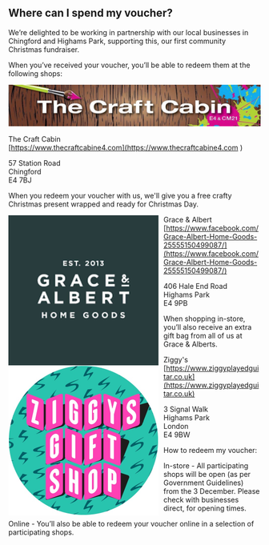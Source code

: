 ## Where can I spend my voucher?

We’re delighted to be working in partnership with our local businesses in Chingford and Highams Park, supporting this, our first community Christmas fundraiser.

When you’ve received your voucher, you’ll be able to redeem them at the following shops:

![The Craft Cabin](/img/craft-cabin.jpg)

The Craft Cabin  
[https://www.thecraftcabine4.com](https://www.thecraftcabine4.com )  

57 Station Road  
Chingford  
E4 7BJ  

When you redeem your voucher with us, we'll give you a free crafty Christmas present wrapped and ready for Christmas Day.

<div class="hr"></div>

<img src="/img/grace-and-albert.png" style="width: 300px; float: left; margin-right: 10px;"  />

Grace & Albert  
[https://www.facebook.com/Grace-Albert-Home-Goods-25555150499087/](https://www.facebook.com/Grace-Albert-Home-Goods-25555150499087/)

406 Hale End Road  
Highams Park  
E4 9PB 

When shopping in-store, you’ll also receive an extra gift bag from all of us at Grace & Alberts. 

<div class="hr"></div>

<img src="/img/ziggys.jpg" style="width: 300px; float: left; margin-right: 10px;"  />

Ziggy's  
[https://www.ziggyplayedguitar.co.uk](https://www.ziggyplayedguitar.co.uk)


3 Signal Walk  
Highams Park  
London   
E4 9BW  

<div class="hr"></div>

How to redeem my voucher:

In-store - All participating shops will be open (as per Government Guidelines) from the 3 December. Please check with businesses direct, for opening times.

Online - You’ll  also be able to redeem your voucher online in a selection of participating shops.
